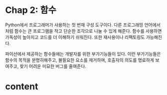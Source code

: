 # Chap 2: 함수

Python에서 프로그래머가 사용하는 첫 번재 구성 도구이다. 다른 프로그래밍 언어에서처럼 함수는 큰 프로그램을 작고 단순한 조각으로 나눌 수 있게 해준다. 함수를 사용하면 가독성이 높아지고 코드를 더 이해하기 쉬워진다. 또한 재사용이나 리팩토링도 가능해진다.

파이선에서 제공하는 함수들에는 개발자를 위한 부가기능들이 있다. 이런 부가기능들은 함수의 목적을 분명히해주고, 불필요한 요소를 제거하며, 호출자의 의도를 명료하게 보여주고, 찾기 어려운 미묘한 버그를 줄여준다.

# content
